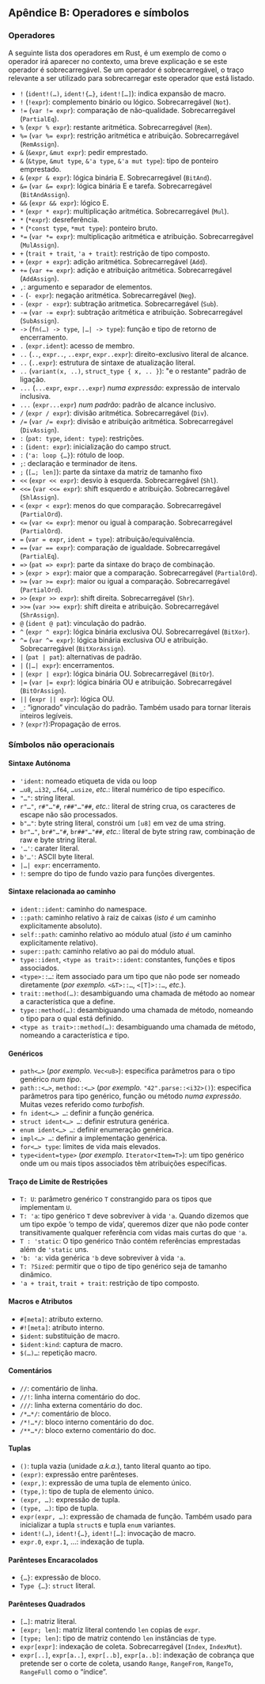 ## Apêndice B: Operadores e símbolos

### Operadores

A seguinte lista dos operadores em Rust, é um exemplo de como o operador
irá aparecer no contexto, uma breve explicação e se este operador é
sobrecarregável. Se um operador é sobrecarregável, o traço relevante a ser utilizado para
sobrecarregar este operador que está listado.

* `!` (`ident!(…)`, `ident!{…}`, `ident![…]`): indica expansão de macro.
* `!` (`!expr`): complemento binário ou lógico. Sobrecarregável (`Not`).
* `!=` (`var != expr`): comparação de não-qualidade. Sobrecarregável (`PartialEq`).
* `%` (`expr % expr`): restante aritmética. Sobrecarregável (`Rem`).
* `%=` (`var %= expr`): restrição aritmética e atribuição. Sobrecarregável (`RemAssign`).
* `&` (`&expr`, `&mut expr`): pedir emprestado.
* `&` (`&type`, `&mut type`, `&'a type`, `&'a mut type`): tipo de ponteiro emprestado.
* `&` (`expr & expr`): lógica binária E. Sobrecarregável (`BitAnd`).
* `&=` (`var &= expr`): lógica binária E e tarefa. Sobrecarregável (`BitAndAssign`).
* `&&` (`expr && expr`): lógico E.
* `*` (`expr * expr`): multiplicação aritmética. Sobrecarregável (`Mul`).
* `*` (`*expr`): desreferência.
* `*` (`*const type`, `*mut type`): ponteiro bruto.
* `*=` (`var *= expr`): multiplicação aritmética e atribuição. Sobrecarregável (`MulAssign`).
* `+` (`trait + trait`, `'a + trait`): restrição de tipo composto.
* `+` (`expr + expr`): adição aritmética. Sobrecarregável (`Add`).
* `+=` (`var += expr`): adição e atribuição aritmética. Sobrecarregável (`AddAssign`).
* `,`: argumento e separador de elementos.
* `-` (`- expr`): negação aritmética. Sobrecarregável (`Neg`).
* `-` (`expr - expr`): subtração aritmetica. Sobrecarregável (`Sub`).
* `-=` (`var -= expr`): subtração aritmética e atribuição. Sobrecarregável (`SubAssign`).
* `->` (`fn(…) -> type`, `|…| -> type`): função e tipo de retorno de encerramento.
* `.` (`expr.ident`): acesso de membro.
* `..` (`..`, `expr..`, `..expr`, `expr..expr`): direito-exclusivo literal de alcance.
* `..` (`..expr`): estrutura de sintaxe de atualização literal.
* `..` (`variant(x, ..)`, `struct_type { x, .. }`): "e o restante" padrão de ligação.
* `...` (`...expr`, `expr...expr`) *numa expressão*: expressão de intervalo inclusiva.
* `...` (`expr...expr`) *num padrão*: padrão de alcance inclusivo.
* `/` (`expr / expr`): divisão aritmética. Sobrecarregável (`Div`).
* `/=` (`var /= expr`): divisão e atribuição aritmética. Sobrecarregável (`DivAssign`).
* `:` (`pat: type`, `ident: type`): restrições.
* `:` (`ident: expr`): inicialização do campo struct.
* `:` (`'a: loop {…}`): rótulo de loop.
* `;`: declaração e terminador de itens.
* `;` (`[…; len]`): parte da sintaxe da matriz de tamanho fixo
* `<<` (`expr << expr`): desvio à esquerda. Sobrecarregável (`Shl`).
* `<<=` (`var <<= expr`): shift esquerdo e atribuição. Sobrecarregável (`ShlAssign`).
* `<` (`expr < expr`): menos do que comparação. Sobrecarregável (`PartialOrd`).
* `<=` (`var <= expr`): menor ou igual à comparação. Sobrecarregável (`PartialOrd`).
* `=` (`var = expr`, `ident = type`): atribuição/equivalência.
* `==` (`var == expr`): comparação de igualdade. Sobrecarregável (`PartialEq`).
* `=>` (`pat => expr`): parte da sintaxe do braço de combinação.
* `>` (`expr > expr`): maior que a comparação. Sobrecarregável (`PartialOrd`).
* `>=` (`var >= expr`): maior ou igual a comparação. Sobrecarregável (`PartialOrd`).
* `>>` (`expr >> expr`):  shift direita. Sobrecarregável (`Shr`).
* `>>=` (`var >>= expr`): shift direita e atribuição. Sobrecarregável (`ShrAssign`).
* `@` (`ident @ pat`): vinculação do padrão.
* `^` (`expr ^ expr`): lógica binária exclusiva OU. Sobrecarregável (`BitXor`).
* `^=` (`var ^= expr`): lógica binária exclusiva OU e atribuição. Sobrecarregável (`BitXorAssign`).
* `|` (`pat | pat`): alternativas de padrão.
* `|` (`|…| expr`): encerramentos.
* `|` (`expr | expr`): lógica binária OU. Sobrecarregável (`BitOr`).
* `|=` (`var |= expr`): lógica binária OU e atribuição. Sobrecarregável (`BitOrAssign`).
* `||` (`expr || expr`): lógica OU.
* `_`: “ignorado” vinculação do padrão. Também usado para tornar literais inteiros legíveis.
* `?` (`expr?`):Propagação de erros.

### Símbolos não operacionais

#### Sintaxe Autónoma

* `'ident`: nomeado etiqueta de vida ou loop
* `…u8`, `…i32`, `…f64`, `…usize`, *etc.*: literal numérico de tipo específico.
* `"…"`: string literal.
* `r"…"`, `r#"…"#`, `r##"…"##`, *etc.*: literal de string crua, os caracteres de escape não são processados.
* `b"…"`: byte string literal, constrói um `[u8]` em vez de uma string.
* `br"…"`, `br#"…"#`, `br##"…"##`, *etc.*: literal de byte string raw, combinação de raw e byte string literal.
* `'…'`: carater literal.
* `b'…'`: ASCII byte literal.
* `|…| expr`: encerramento.
* `!`: sempre do tipo de fundo vazio para funções divergentes.

#### Sintaxe relacionada ao caminho

* `ident::ident`: caminho do namespace.
* `::path`: caminho relativo à raiz de caixas (*isto é* um caminho explicitamente absoluto).
* `self::path`: caminho relativo ao módulo atual (*isto é* um caminho explicitamente relativo).
* `super::path`: caminho relativo ao pai do módulo atual.
* `type::ident`, `<type as trait>::ident`: constantes, funções e tipos associados.
* `<type>::…`: item associado para um tipo que não pode ser nomeado diretamente (*por exemplo.* `<&T>::…`, `<[T]>::…`, *etc.*).
* `trait::method(…)`: desambiguando uma chamada de método ao nomear a característica que a define.
* `type::method(…)`: desambiguando uma chamada de método, nomeando o tipo para o qual está definido.
* `<type as trait>::method(…)`: desambiguando uma chamada de método, nomeando a característica *e* tipo.

#### Genéricos

* `path<…>` (*por exemplo.* `Vec<u8>`): especifica parâmetros para o tipo genérico *num tipo*.
* `path::<…>`, `method::<…>` (*por exemplo.* `"42".parse::<i32>()`): especifica parâmetros para tipo genérico, função ou método *numa expressão*. Muitas vezes referido como *turbofish*.
* `fn ident<…> …`: definir a função genérica.
* `struct ident<…> …`: definir estrutura genérica.
* `enum ident<…> …`: definir enumeração genérica.
* `impl<…> …`: definir a implementação genérica.
* `for<…> type`: limites de vida mais elevados.
* `type<ident=type>` (*por exemplo.* `Iterator<Item=T>`): um tipo genérico onde um ou mais tipos associados têm atribuições específicas.

#### Traço de Limite de Restrições

* `T: U`: parâmetro genérico `T` constrangido para os tipos que implementam `U`.
* `T: 'a`: tipo genérico `T` deve sobreviver à vida `'a`. Quando dizemos que um tipo expõe ‘o tempo de vida’, queremos dizer que não pode conter transitivamente qualquer referência com vidas mais curtas do que `'a`.
* `T : 'static`: O tipo genérico `T`não contém referências emprestadas além de `'static` uns.
* `'b: 'a`: vida genérica `'b` deve sobreviver à vida `'a`.
* `T: ?Sized`: permitir que o tipo de tipo genérico seja de tamanho dinâmico.
* `'a + trait`, `trait + trait`: restrição de tipo composto.

#### Macros e Atributos

* `#[meta]`: atributo externo.
* `#![meta]`: atributo interno.
* `$ident`: substituição de macro.
* `$ident:kind`: captura de macro.
* `$(…)…`: repetição macro.

#### Comentários

* `//`: comentário de linha.
* `//!`: linha interna comentário do doc.
* `///`: linha externa comentário do doc.
* `/*…*/`: comentário de bloco.
* `/*!…*/`: bloco interno comentário do doc.
* `/**…*/`: bloco externo comentário do doc.

#### Tuplas

* `()`: tupla vazia (unidade *a.k.a.*), tanto literal quanto ao tipo.
* `(expr)`: expressão entre parênteses.
* `(expr,)`: expressão de uma tupla de elemento único.
* `(type,)`: tipo de tupla de elemento único.
* `(expr, …)`: expressão de tupla.
* `(type, …)`: tipo de tupla.
* `expr(expr, …)`: expressão de chamada de função. Também usado para inicializar a tupla `struct`s e tupla `enum` variantes.
* `ident!(…)`, `ident!{…}`, `ident![…]`: invocação de macro.
* `expr.0`, `expr.1`, …: indexação de tupla.

#### Parênteses Encaracolados

* `{…}`: expressão de bloco.
* `Type {…}`: `struct` literal.

#### Parênteses Quadrados

* `[…]`: matriz literal.
* `[expr; len]`: matriz literal contendo `len` copias de `expr`.
* `[type; len]`: tipo de matriz contendo `len` instâncias de `type`.
* `expr[expr]`: indexação de coleta. Sobrecarregável (`Index`, `IndexMut`).
* `expr[..]`, `expr[a..]`, `expr[..b]`, `expr[a..b]`: indexação de cobrança que pretende ser o corte de coleta, usando `Range`, `RangeFrom`, `RangeTo`, `RangeFull` como o “índice”.
